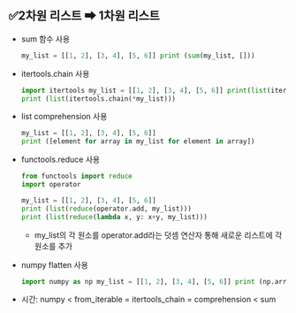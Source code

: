 ## ✅2차원 리스트 ➡ 1차원 리스트

- sum 함수 사용

  ```python
  my_list = [[1, 2], [3, 4], [5, 6]] print (sum(my_list, []))
  ```

- itertools.chain 사용

  ```python
  import itertools my_list = [[1, 2], [3, 4], [5, 6]] print(list(itertools.chain.from_iterable(my_list)))
  print (list(itertools.chain(*my_list)))
  ```

- list comprehension 사용

  ```python
  my_list = [[1, 2], [3, 4], [5, 6]] 
  print ([element for array in my_list for element in array])
  ```

- functools.reduce 사용

  ```python
  from functools import reduce 
  import operator 
  
  my_list = [[1, 2], [3, 4], [5, 6]] 
  print (list(reduce(operator.add, my_list)))
  print (list(reduce(lambda x, y: x+y, my_list)))
  ```

  - my_list의 각 원소를 operator.add라는 덧셈 연산자 통해 새로운 리스트에 각 원소를 추가

- numpy flatten 사용

  ```python
  import numpy as np my_list = [[1, 2], [3, 4], [5, 6]] print (np.array(my_list).flatten().tolist())
  ```

- 시간: numpy < from_iterable = itertools_chain = comprehension < sum

